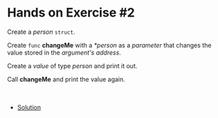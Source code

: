 # Hands on Exercise #2
    
Create a _person_ `struct`.

Create `func` **changeMe** with a _*person_ as a _parameter_ that changes the value stored in the _argument's_ _address_.

Create a _value_ of type _person_ and print it out.

Call **changeMe** and print the value again.
 <br><br><br>  
 * [Solution](main.go)